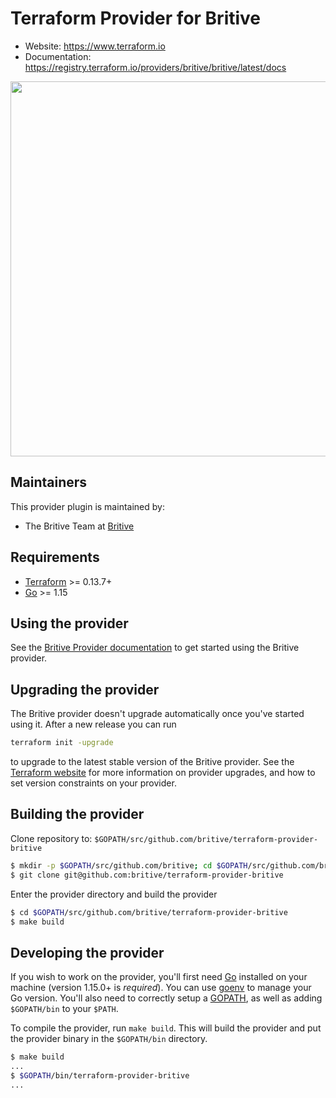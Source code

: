 Terraform Provider for Britive
==================

- Website: https://www.terraform.io
- Documentation: https://registry.terraform.io/providers/britive/britive/latest/docs
<img src="https://cdn.rawgit.com/hashicorp/terraform-website/master/content/source/assets/images/logo-hashicorp.svg" width="600px">

Maintainers
-----------

This provider plugin is maintained by:

* The Britive Team at [Britive](https://www.britive.com/)

Requirements
------------

- [Terraform](https://www.terraform.io/downloads.html) >= 0.13.7+
- [Go](https://golang.org/doc/install) >= 1.15


Using the provider
----------------------

See the [Britive Provider documentation](https://registry.terraform.io/providers/britive/britive/latest/docs) to get started using the
Britive provider.


Upgrading the provider
----------------------

The Britive provider doesn't upgrade automatically once you've started using it. After a new release you can run

```bash
terraform init -upgrade
```

to upgrade to the latest stable version of the Britive provider. See the [Terraform website](https://www.terraform.io/docs/configuration/providers.html#provider-versions)
for more information on provider upgrades, and how to set version constraints on your provider.

Building the provider
---------------------

Clone repository to: `$GOPATH/src/github.com/britive/terraform-provider-britive`

```sh
$ mkdir -p $GOPATH/src/github.com/britive; cd $GOPATH/src/github.com/britive
$ git clone git@github.com:britive/terraform-provider-britive
```

Enter the provider directory and build the provider

```sh
$ cd $GOPATH/src/github.com/britive/terraform-provider-britive
$ make build
```

Developing the provider
---------------------------

If you wish to work on the provider, you'll first need [Go](http://www.golang.org)
installed on your machine (version 1.15.0+ is *required*). You can use [goenv](https://github.com/syndbg/goenv)
to manage your Go version. You'll also need to correctly setup a [GOPATH](http://golang.org/doc/code.html#GOPATH),
as well as adding `$GOPATH/bin` to your `$PATH`.

To compile the provider, run `make build`.
This will build the provider and put the provider binary in the `$GOPATH/bin`
directory.

```sh
$ make build
...
$ $GOPATH/bin/terraform-provider-britive
...
```
